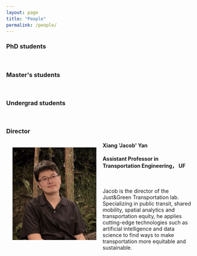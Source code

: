 ```yaml
---
layout: page
title: "People"
permalink: /people/
---
```




### PhD students

&nbsp;

### Master's students

&nbsp;

### Undergrad students

&nbsp;

### Director

<img align="left" width="226" height="250" src="https://github.com/jacobyan0/jacobyan0.github.io/raw/master/images/photos/Yan.jpg" style="vertical-align:middle;margin: 17px 17px"> 

#### Xiang 'Jacob' Yan
#### Assistant Professor in Transportation Engineering， UF

&nbsp;

Jacob is the director of the Just&Green Transportation lab. Specializing in public transit, shared mobility, spatial analytics and transportation equity, he applies cutting-edge technologies such as artificial intelligence and data science to find ways to make transportation more equitable and sustainable. 
